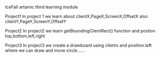 IceFall artamic third learning module

Project1
In project 1 we learn about clientX,PageX,ScreenX,OffsetX also clientY,PageY,ScreenY,OffsetY

Project2 
In project2 we learn getBoundingClientRect() function and
postion top,bottom,left,right


Project3
In project3 we create a drawboard using clientx and position.left
where we can draw and move circle......

